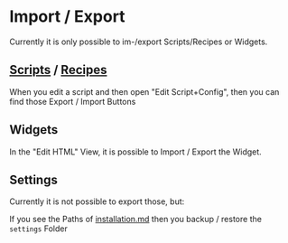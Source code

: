 # Import / Export

Currently it is only possible to im-/export Scripts/Recipes or Widgets.

## [Scripts](./scripts) / [Recipes](./recipes)

When you edit a script and then open "Edit Script+Config", then you can find those Export / Import Buttons

## Widgets

In the "Edit HTML" View, it is possible to Import / Export the Widget.

## Settings

Currently it is not possible to export those, but:

If you see the Paths of [installation.md](../installation.md) then you backup / restore the `settings` Folder
